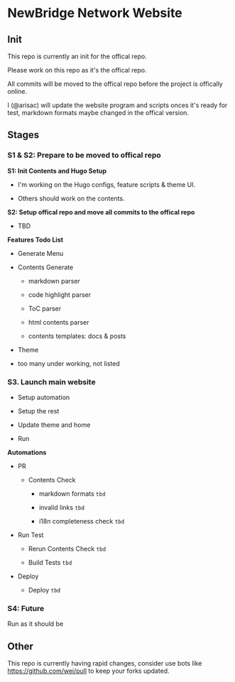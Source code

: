 # NewBridge Network Website

## Init

This repo is currently an init for the offical repo.

Please work on this repo as it's the offical repo.

All commits will be moved to the offical repo before the project is offically online.

I (@arisac) will update the website program and scripts onces it's ready for test, markdown formats maybe changed in the offical version.

## Stages

### S1 & S2: Prepare to be moved to offical repo

**S1: Init Contents and Hugo Setup**

- I'm working on the Hugo configs, feature scripts & theme UI.

- Others should work on the contents.

**S2: Setup offical repo and move all commits to the offical repo**

- TBD

**Features Todo List**

- Generate Menu 

- Contents Generate

  - markdown parser

  - code highlight parser

  - ToC parser

  - html contents parser

  - contents templates: docs & posts

- Theme

 - too many under working, not listed

### S3. Launch main website

- Setup automation

- Setup the rest

- Update theme and home

- Run 

**Automations**

- PR

  - Contents Check

    - markdown formats `tbd`

    - invalid links `tbd`

    - i18n completeness check `tbd`

- Run Test 

  - Rerun Contents Check `tbd`

  - Build Tests `tbd`

- Deploy

  - Deploy `tbd`

### S4: Future

Run as it should be

## Other

This repo is currently having rapid changes, consider use bots like https://github.com/wei/pull to keep your forks updated.